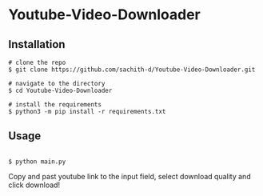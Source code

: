 # Youtube-Video-Downloader

## Installation

```console
# clone the repo
$ git clone https://github.com/sachith-d/Youtube-Video-Downloader.git

# navigate to the directory
$ cd Youtube-Video-Downloader

# install the requirements
$ python3 -m pip install -r requirements.txt
```
## Usage
```console

$ python main.py
```

Copy and past youtube link to the input field, select download quality and click download!
